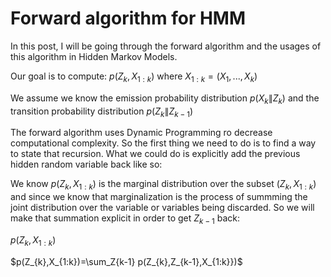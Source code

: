 # Forward algorithm for HMM

In this post, I will be going through the forward algorithm and the usages of this algorithm in Hidden Markov Models.

Our goal is to compute: $p(Z_{k},X_{1:k})$ where $X_{1:k}=(X_{1},...,X_{k})$

We assume we know the emission probability distribution $p(X_{k}\|Z_{k})$ and the transition probability distribution $p(Z_{k}\|Z_{k-1})$

The forward algorithm uses Dynamic Programming ro decrease computational complexity. So the first thing we need to do is to find a way to state that recursion. What we could do is explicitly add the previous hidden random variable back like so:

We know $p(Z_{k},X_{1:k})$ is the marginal distribution over the subset $(Z_{k},X_{1:k})$ and since we know that marginalization is the process of summming the joint distribution over the variable or variables being discarded. So we will make that summation explicit in order to get $Z_{k-1}$ back:

$p(Z_{k},X_{1:k})$

$p(Z_{k},X_{1:k})=\sum_Z{k-1} p(Z_{k},Z_{k-1},X_{1:k}})$










